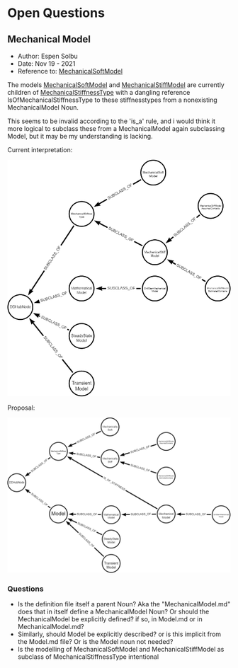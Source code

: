 # Open Questions

## Mechanical Model
* Author: Espen Solbu
* Date: Nov 19 - 2021
* Reference to: [MechanicalSoftModel](./definitions/MechanicalModel.md#MechanicalSoftModel)

The models [MechanicalSoftModel](./definitions/MechanicalModel.md#MechanicalSoftModel) and [MechanicalStiffModel](./definitions/MechanicalModel.md#MechanicalStiffModel) are currently children of [MechanicalStiffnessType](./definitions/MechanicalModel.md#MechanicalStiffnessType-) with a dangling reference IsOfMechanicalStiffnessType to these stiffnesstypes from a nonexisting MechanicalModel Noun.

This seems to be invalid according to the 'is_a' rule, and i would think it more logical to subclass these from a MechanicalModel again subclassing Model, but it may be my understanding is lacking. 

Current interpretation:

<img src="./img/Mechanical_Model.png" width="600" />

Proposal:

<img src="./img/Mechanical_Model_proposal.png" width="600" />

### Questions

* Is the definition file itself a parent Noun? Aka the "MechanicalModel.md" does that in itself define a MechanicalModel Noun? Or should the MechanicalModel be explicitly defined? if so, in Model.md or in MechanicalModel.md?
* Similarly, should Model be explicitly described? or is this implicit from the Model.md file? Or is the Model noun not needed?
* Is the modelling of MechanicalSoftModel and MechanicalStiffModel as subclass of MechanicalStiffnessType intentional



